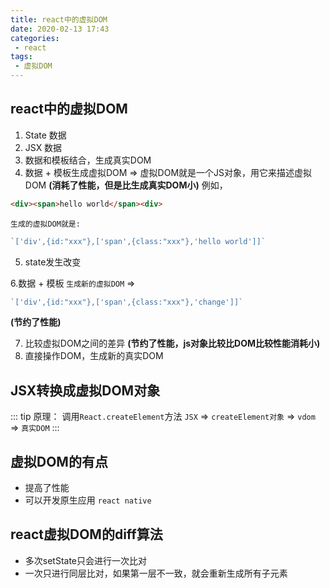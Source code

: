 ```yaml
---
title: react中的虚拟DOM
date: 2020-02-13 17:43
categories: 
 - react
tags: 
 - 虚拟DOM
---
```


<!-- more -->

## react中的虚拟DOM

1. State 数据
2. JSX 数据
3. 数据和模板结合，生成真实DOM
4. 数据 + 模板生成虚拟DOM => 虚拟DOM就是一个JS对象，用它来描述虚拟DOM **(消耗了性能，但是比生成真实DOM小)**
例如，
```html
<div><span>hello world</span><div>
```
`生成的虚拟DOM就是:`
```javascript
`['div',{id:"xxx"},['span',{class:"xxx"},'hello world']]`
```
5. state发生改变

6.数据 + 模板 `生成新的虚拟DOM` => 
 ```javascript
`['div',{id:"xxx"},['span',{class:"xxx"},'change']]`
```
 **(节约了性能)**
 
7. 比较虚拟DOM之间的差异 **(节约了性能，js对象比较比DOM比较性能消耗小)**
8. 直接操作DOM，生成新的真实DOM

## JSX转换成虚拟DOM对象

::: tip
原理： 调用`React.createElement`方法
`JSX` => `createElement对象` => `vdom` => `真实DOM`
:::

## 虚拟DOM的有点

- 提高了性能
- 可以开发原生应用 `react native`

## react虚拟DOM的diff算法

- 多次setState只会进行一次比对
- 一次只进行同层比对，如果第一层不一致，就会重新生成所有子元素
